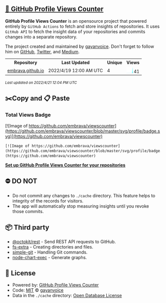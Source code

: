 ## [🚀 GitHub Profile Views Counter](https://github.com/gayanvoice/github-profile-views-counter)
**GitHub Profile Views Counter** is an opensource project that powered entirely by  `GitHub Actions` to fetch and store insights of repositories.
It uses `GitHub API` to fetch the insight data of your repositories and commits changes into a separate repository.

The project created and maintained by [gayanvoice](https://github.com/gayanvoice). Don't forget to follow him on [GitHub](https://github.com/gayanvoice), [Twitter](https://twitter.com/gayanvoice), and [Medium](https://gayanvoice.medium.com/).

<table>
	<tr>
		<th>
			Repository
		</th>
		<th>
			Last Updated
		</th>
		<th>
			Unique
		</th>
		<th>
			Views
		</th>
	</tr>
	<tr>
		<td>
			<a href="https://github.com/embrava/viewscounter/tree/master/readme/150410385/year.md">
				embrava.github.io
			</a>
		</td>
		<td>
			2022/4/19 12:00 AM UTC
		</td>
		<td>
			4
		</td>
		<td>
			<img alt="Response time graph" src="https://github.com/embrava/viewscounter/raw/master/graph/150410385/small/year.png" height="20"> 41
		</td>
	</tr>
</table>

<small><i>Last updated on 2022/4/21 12:04 PM UTC</i></small>

## ✂️Copy and 📋 Paste
### Total Views Badge
[![Image of https://github.com/embrava/viewscounter](https://github.com/embrava/viewscounter/blob/master/svg/profile/badge.svg)](https://github.com/embrava/viewscounter)

```readme
[![Image of https://github.com/embrava/viewscounter](https://github.com/embrava/viewscounter/blob/master/svg/profile/badge.svg)](https://github.com/embrava/viewscounter)
```
[**Set up GitHub Profile Views Counter for your repositories**](https://github.com/gayanvoice/github-profile-views-counter)
## ⛔ DO NOT
- Do not commit any changes to `./cache` directory. This feature helps to integrity of the records for visitors.
- The app will automatically stop measuring insights until you revoke those commits.
## 📦 Third party

- [@octokit/rest](https://www.npmjs.com/package/@octokit/rest) - Send REST API requests to GitHub.
- [fs-extra](https://www.npmjs.com/package/fs-extra) - Creating directories and files.
- [simple-git](https://www.npmjs.com/package/simple-git) - Handling Git commands.
- [node-chart-exec](https://www.npmjs.com/package/node-chart-exec) - Generate graphs.
## 📄 License
- Powered by: [GitHub Profile Views Counter](https://github.com/gayanvoice/github-profile-views-counter)
- Code: [MIT](./LICENSE) © [gayanvoice](https://github.com/gayanvoice)
- Data in the `./cache` directory: [Open Database License](https://opendatacommons.org/licenses/odbl/1-0/)